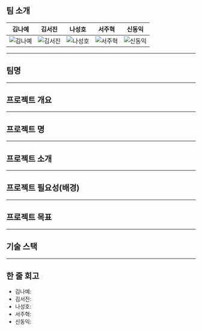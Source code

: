 ## 팀 소개
| **김나예** | **김서진** | **나성호** | **서주혁** | **신동익** |
|:----------:|:----------:|:----------:|:----------:|:----------:|
| ![김나예](https://github.com/SKNETWORKS-FAMILY-AICAMP/SKN07-2nd-3Team/blob/main/images/%EC%9D%B8%ED%98%95.png) | ![김서진]([https://item.kakaocdn.net/do/494ea37cf81a6a1efb5dfab1783ab48782f3bd8c9735553d03f6f982e10ebe70](https://i.namu.wiki/i/yHMdZs8LhKDP0D0XmvNkWe4NplRU5BDyXiZNDk5BTOd9ON5KtykFiDO_Q7SDpQLA-q9Q4fyFKfzM3apcZnPGtg.webp)) | ![나성호](이미지링크3) | ![서주혁](https://github.com/SKNETWORKS-FAMILY-AICAMP/SKN07-2nd-3Team/blob/main/images/baby.jpg) | ![신동익](https://mblogthumb-phinf.pstatic.net/MjAyMjEyMDRfMjc2/MDAxNjcwMTM0MzQzNjM2.50MolQqvIhFzyA1mOuGuQBPTygTIuFlRCpGxGkLaXXMg.HVEw7DOZAnLs_Np5KiosbayIrUcGd42C824Skjq_mLUg.JPEG.goms1101/IMG_3415.JPG?type=w800) |

---

## 팀명

---

## 프로젝트 개요

---

## 프로젝트 명

---

## 프로젝트 소개

---

## 프로젝트 필요성(배경)

---

## 프로젝트 목표

---

## 기술 스택

---

## 한 줄 회고
- 김나예:
- 김서진:
- 나성호:
- 서주혁:
- 신동익:
